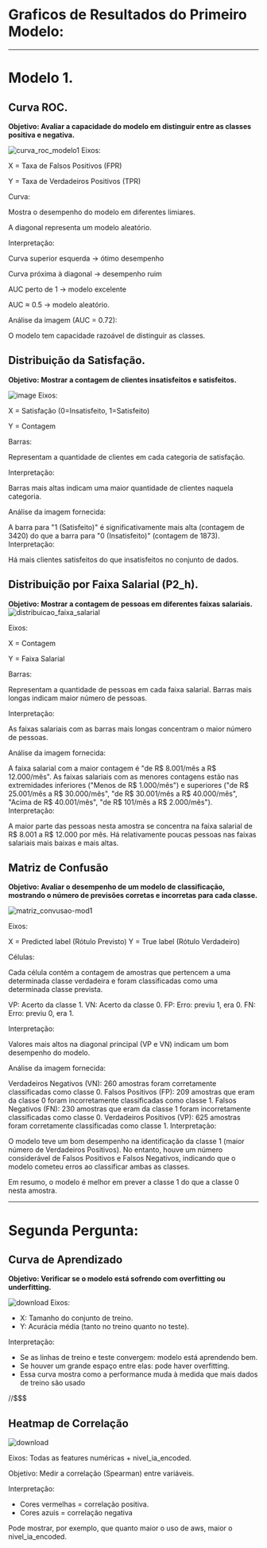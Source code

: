 # Graficos de Resultados do Primeiro Modelo: 

---
# Modelo 1.


## Curva ROC.

**Objetivo: Avaliar a capacidade do modelo em distinguir entre as classes positiva e negativa.**

![curva_roc_modelo1](https://github.com/user-attachments/assets/55dd85e2-b373-4032-a3a3-1f99632ef774)
Eixos:

X = Taxa de Falsos Positivos (FPR)

Y = Taxa de Verdadeiros Positivos (TPR)

Curva:

Mostra o desempenho do modelo em diferentes limiares.

A diagonal representa um modelo aleatório.

Interpretação:

Curva superior esquerda → ótimo desempenho

Curva próxima à diagonal → desempenho ruim

AUC perto de 1 → modelo excelente

AUC ≈ 0.5 → modelo aleatório.

Análise da imagem (AUC = 0.72):

O modelo tem capacidade razoável de distinguir as classes.



## Distribuição da Satisfação.
**Objetivo: Mostrar a contagem de clientes insatisfeitos e satisfeitos.**

![image](https://github.com/user-attachments/assets/a6a6b92a-7fcb-4ba8-8667-44aed9847eb9)
Eixos:

X = Satisfação (0=Insatisfeito, 1=Satisfeito)

Y = Contagem

Barras:

Representam a quantidade de clientes em cada categoria de satisfação.

Interpretação:

Barras mais altas indicam uma maior quantidade de clientes naquela categoria.

Análise da imagem fornecida:

A barra para "1 (Satisfeito)" é significativamente mais alta (contagem de 3420) do que a barra para "0 (Insatisfeito)" (contagem de 1873).
Interpretação:

Há mais clientes satisfeitos do que insatisfeitos no conjunto de dados.



## Distribuição por Faixa Salarial (P2_h).
**Objetivo: Mostrar a contagem de pessoas em diferentes faixas salariais.**
![distribuicao_faixa_salarial](https://github.com/user-attachments/assets/22c92a89-60b9-4b13-8433-79dffb9ae177)

Eixos:

X = Contagem

Y = Faixa Salarial

Barras:

Representam a quantidade de pessoas em cada faixa salarial. Barras mais longas indicam maior número de pessoas.

Interpretação:

As faixas salariais com as barras mais longas concentram o maior número de pessoas.

Análise da imagem fornecida:

A faixa salarial com a maior contagem é "de R$ 8.001/mês a R$ 12.000/mês".
As faixas salariais com as menores contagens estão nas extremidades inferiores ("Menos de R$ 1.000/mês") e superiores ("de R$ 25.001/mês a R$ 30.000/mês", "de R$ 30.001/mês a R$ 40.000/mês", "Acima de R$ 40.001/mês", "de R$ 101/mês a R$ 2.000/mês").
Interpretação:

A maior parte das pessoas nesta amostra se concentra na faixa salarial de R$ 8.001 a R$ 12.000 por mês. Há relativamente poucas pessoas nas faixas salariais mais baixas e mais altas.


## Matriz de Confusão
**Objetivo: Avaliar o desempenho de um modelo de classificação, mostrando o número de previsões corretas e incorretas para cada classe.**

![matriz_convusao-mod1](https://github.com/user-attachments/assets/25adea4d-332b-4503-8828-713b62c5bcf8)

Eixos:

X = Predicted label (Rótulo Previsto)
Y = True label (Rótulo Verdadeiro)

Células:

Cada célula contém a contagem de amostras que pertencem a uma determinada classe verdadeira e foram classificadas como uma determinada classe prevista.

VP: Acerto da classe 1.
VN: Acerto da classe 0.
FP: Erro: previu 1, era 0.
FN: Erro: previu 0, era 1.

Interpretação:

Valores mais altos na diagonal principal (VP e VN) indicam um bom desempenho do modelo.

Análise da imagem fornecida:

Verdadeiros Negativos (VN): 260 amostras foram corretamente classificadas como classe 0.
Falsos Positivos (FP): 209 amostras que eram da classe 0 foram incorretamente classificadas como classe 1.
Falsos Negativos (FN): 230 amostras que eram da classe 1 foram incorretamente classificadas como classe 0.
Verdadeiros Positivos (VP): 625 amostras foram corretamente classificadas como classe 1.
Interpretação:

O modelo teve um bom desempenho na identificação da classe 1 (maior número de Verdadeiros Positivos). No entanto, houve um número considerável de Falsos Positivos e Falsos Negativos, indicando que o modelo cometeu erros ao classificar ambas as classes.

Em resumo, o modelo é melhor em prever a classe 1 do que a classe 0 nesta amostra.

---
# Segunda Pergunta:

## Curva de Aprendizado
**Objetivo: Verificar se o modelo está sofrendo com overfitting ou underfitting.**

 ![download](https://github.com/user-attachments/assets/52ca93a9-b9d4-4668-ad61-700ad385e00a)
Eixos:
* X: Tamanho do conjunto de treino.
* Y: Acurácia média (tanto no treino quanto no teste).

Interpretação:
* Se as linhas de treino e teste convergem: modelo está aprendendo bem.
* Se houver um grande espaço entre elas: pode haver overfitting.
* Essa curva mostra como a performance muda à medida que mais dados de treino são usado

//$$$


## Heatmap de Correlação
![download](https://github.com/user-attachments/assets/10d2a5d3-f159-4036-8c98-83985fc743f4)

Eixos: Todas as features numéricas + nivel_ia_encoded.

Objetivo: Medir a correlação (Spearman) entre variáveis.

Interpretação:
* Cores vermelhas = correlação positiva.
* Cores azuis = correlação negativa
  
Pode mostrar, por exemplo, que quanto maior o uso de aws, maior o nivel_ia_encoded.


